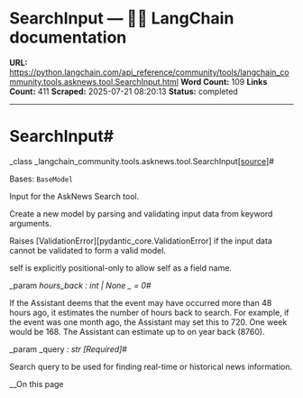 # SearchInput — 🦜🔗 LangChain  documentation

**URL:** https://python.langchain.com/api_reference/community/tools/langchain_community.tools.asknews.tool.SearchInput.html
**Word Count:** 109
**Links Count:** 411
**Scraped:** 2025-07-21 08:20:13
**Status:** completed

---

# SearchInput\#

_class _langchain\_community.tools.asknews.tool.SearchInput[\[source\]](https://python.langchain.com/api_reference/_modules/langchain_community/tools/asknews/tool.html#SearchInput)\#     

Bases: `BaseModel`

Input for the AskNews Search tool.

Create a new model by parsing and validating input data from keyword arguments.

Raises \[ValidationError\]\[pydantic\_core.ValidationError\] if the input data cannot be validated to form a valid model.

self is explicitly positional-only to allow self as a field name.

_param _hours\_back _: int | None_ _ = 0_\#     

If the Assistant deems that the event may have occurred more than 48 hours ago, it estimates the number of hours back to search. For example, if the event was one month ago, the Assistant may set this to 720. One week would be 168. The Assistant can estimate up to on year back \(8760\).

_param _query _: str_ _\[Required\]_\#     

Search query to be used for finding real-time or historical news information.

__On this page